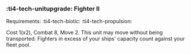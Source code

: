 ### :ti4-tech-unitupgrade: **Fighter II**

Requirements: :ti4-tech-biotic: :ti4-tech-propulsion:

Cost 1(x2), Combat 8, Move 2.
This unit may move without being transported.
Fighters in excess of your ships' capacity count against your fleet pool.
